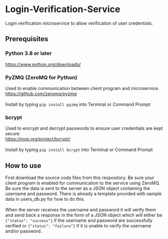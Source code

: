 # Login-Verification-Service
Login verification microservice to allow verification of user credentials.

## Prerequisites
### Python 3.8 or later
https://www.python.org/downloads/

### PyZMQ (ZeroMQ for Python)
Used to enable communication between client program and microservice.
</br>
https://github.com/zeromq/pyzmq </br>
</br>
Install by typing ```pip install pyzmq``` into Terminal or Command Prompt

### bcrypt
Used to encrypt and decrypt passwords to ensure user credentials are kept secure
</br>
https://pypi.org/project/bcrypt/ </br>
</br>
Install by typing ```pip install bcrypt``` into Terminal or Command Prompt

## How to use
First download the source code files from this respository. Be sure your client program is enabled for communication to the service using ZeroMQ. Be sure the data is sent to the server as a JSON object containing the username and password. There is already a template provided with sample data in users_db.py for how to do this.
</br>
</br>
When the server receives the username and password it will verify them and send back a response in the form of a JSON object which will either be ```{"status": "success"}``` if the username and password are successfully verified or ```{"status": "failure"}``` if it is unable to verify the username and/or password.
